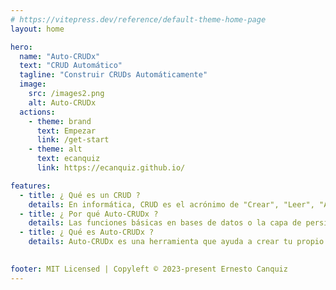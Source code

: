 ```yaml
---
# https://vitepress.dev/reference/default-theme-home-page
layout: home

hero:
  name: "Auto-CRUDx"
  text: "CRUD Automático"
  tagline: "Construir CRUDs Automáticamente"
  image:
    src: /images2.png
    alt: Auto-CRUDx
  actions:
    - theme: brand
      text: Empezar
      link: /get-start
    - theme: alt
      text: ecanquiz
      link: https://ecanquiz.github.io/

features:
  - title: ¿ Qué es un CRUD ?
    details: En informática, CRUD es el acrónimo de "Crear", "Leer", "Actualizar" y "Borrar", (del original en inglés, Create, Read, Update and Delete), que se usa para referirse a las funciones básicas en bases de datos o la capa de persistencia en un software.
  - title: ¿ Por qué Auto-CRUDx ?
    details: Las funciones básicas en bases de datos o la capa de persistencia en un software son tareas repetitivas que se hacen regularmente cuando de desarrollo de software se trata. Por lo que, una vez definida una estructura estandar, para los típicos CRUDs, es útil una herramienta que los genere automáticamente.
  - title: ¿ Qué es Auto-CRUDx ?
    details: Auto-CRUDx es una herramienta que ayuda a crear tu propio Generador de CRUDs Automático según tu propia pila de desarrollp y arquitectura particular. https://es.wikipedia.org/wiki/CRUD

    
footer: MIT Licensed | Copyleft © 2023-present Ernesto Canquiz
---
```


 
 



